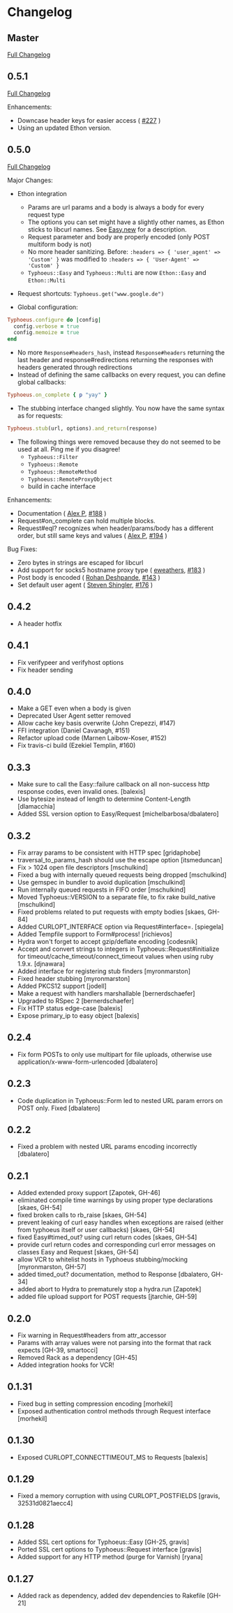 # Changelog

## Master

[Full Changelog](http://github.com/typhoeus/typhoeus/compare/v0.5.1...master)

## 0.5.1

[Full Changelog](http://github.com/typhoeus/typhoeus/compare/v0.5.0...v0.5.1)

Enhancements:

* Downcase header keys for easier access
  ( [\#227](https://github.com/typhoeus/typhoeus/issues/227) )
* Using an updated Ethon version.

## 0.5.0

[Full Changelog](http://github.com/typhoeus/typhoeus/compare/v0.4.2...v0.5.0)

Major Changes:

* Ethon integration
  * Params are url params and a body is always a body for every request type
  * The options you can set might have a slightly other names, as Ethon sticks to
    libcurl names. See
    [Easy.new](http://rubydoc.info/github/typhoeus/ethon/Ethon/Easy#initialize-instance_method)
    for a description.
  * Request parameter and body are properly encoded (only POST multiform body is not)
  * No more header sanitizing. Before: `:headers => { 'user_agent' => 'Custom' }` was modified to
        `:headers => { 'User-Agent' => 'Custom' }`
  * `Typhoeus::Easy` and `Typhoeus::Multi` are now `Ethon::Easy` and `Ethon::Multi`

* Request shortcuts: `Typhoeus.get("www.google.de")`
* Global configuration:
```ruby
Typhoeus.configure do |config|
  config.verbose = true
  config.memoize = true
end
```
* No more `Response#headers_hash`, instead `Response#headers` returning the last
  header and response#redirections returning the responses with headers
  generated through redirections
* Instead of defining the same callbacks on every request, you can define global callbacks:
```ruby
Typhoeus.on_complete { p "yay" }
```
* The stubbing interface changed slightly. You now have the same syntax as for requests:
```ruby
Typhoeus.stub(url, options).and_return(response)
```
* The following things were removed because they do not seemed to be used at all. Ping me if you disagree!
  * `Typhoeus::Filter`
  * `Typhoeus::Remote`
  * `Typhoeus::RemoteMethod`
  * `Typhoeus::RemoteProxyObject`
  * build in cache interface

Enhancements:

* Documentation
  ( [Alex P](https://github.com/ifesdjeen), [\#188](https://github.com/typhoeus/typhoeus/issues/188) )
* Request#on\_complete can hold multiple blocks.
* Request#eql? recognizes when header/params/body has a different order, but still same keys and values
  ( [Alex P](https://github.com/ifesdjeen), [\#194](https://github.com/typhoeus/typhoeus/issues/194) )

Bug Fixes:

* Zero bytes in strings are escaped for libcurl
* Add support for socks5 hostname proxy type
  ( [eweathers](https://github.com/eweathers), [\#183](https://github.com/typhoeus/typhoeus/issues/183) )
* Post body is encoded
  ( [Rohan Deshpande](https://github.com/rdeshpande), [\#143](https://github.com/typhoeus/typhoeus/issues/143) )
* Set default user agent
  ( [Steven Shingler](https://github.com/sshingler), [\#176](https://github.com/typhoeus/typhoeus/issues/176) )

## 0.4.2
* A header hotfix

## 0.4.1
* Fix verifypeer and verifyhost options
* Fix header sending

## 0.4.0
* Make a GET even when a body is given
* Deprecated User Agent setter removed
* Allow cache key basis overwrite (John Crepezzi, #147)
* FFI integration (Daniel Cavanagh, #151)
* Refactor upload code (Marnen Laibow-Koser, #152)
* Fix travis-ci build (Ezekiel Templin, #160)

## 0.3.3
* Make sure to call the Easy::failure callback on all non-success http response codes, even invalid ones. [balexis]
* Use bytesize instead of length to determine Content-Length [dlamacchia]
* Added SSL version option to Easy/Request [michelbarbosa/dbalatero]

## 0.3.2
* Fix array params to be consistent with HTTP spec [gridaphobe]
* traversal\_to\_params\_hash should use the escape option [itsmeduncan]
* Fix > 1024 open file descriptors [mschulkind]
* Fixed a bug with internally queued requests being dropped [mschulkind]
* Use gemspec in bundler to avoid duplication [mschulkind]
* Run internally queued requests in FIFO order [mschulkind]
* Moved Typhoeus::VERSION to a separate file, to fix rake build\_native [mschulkind]
* Fixed problems related to put requests with empty bodies [skaes, GH-84]
* Added CURLOPT\_INTERFACE option via Request#interface=. [spiegela]
* Added Tempfile support to Form#process! [richievos]
* Hydra won't forget to accept gzip/deflate encoding [codesnik]
* Accept and convert strings to integers in Typhoeus::Request#initialize for timeout/cache\_timeout/connect\_timeout values when using ruby 1.9.x. [djnawara]
* Added interface for registering stub finders [myronmarston]
* Fixed header stubbing [myronmarston]
* Added PKCS12 support [jodell]
* Make a request with handlers marshallable [bernerdschaefer]
* Upgraded to RSpec 2 [bernerdschaefer]
* Fix HTTP status edge-case [balexis]
* Expose primary\_ip to easy object [balexis]

## 0.2.4
* Fix form POSTs to only use multipart for file uploads, otherwise use application/x-www-form-urlencoded [dbalatero]

## 0.2.3
* Code duplication in Typhoeus::Form led to nested URL param errors on POST only. Fixed [dbalatero]

## 0.2.2
* Fixed a problem with nested URL params encoding incorrectly [dbalatero]

## 0.2.1
* Added extended proxy support [Zapotek, GH-46]
* eliminated compile time warnings by using proper type declarations [skaes, GH-54]
* fixed broken calls to rb\_raise [skaes, GH-54]
* prevent leaking of curl easy handles when exceptions are raised (either from typhoeus itself or user callbacks) [skaes, GH-54]
* fixed Easy#timed\_out? using curl return codes [skaes, GH-54]
* provide curl return codes and corresponding curl error messages on classes Easy and Request [skaes, GH-54]
* allow VCR to whitelist hosts in Typhoeus stubbing/mocking [myronmarston, GH-57]
* added timed\_out? documentation, method to Response [dbalatero, GH-34]
* added abort to Hydra to prematurely stop a hydra.run [Zapotek]
* added file upload support for POST requests [jtarchie, GH-59]

## 0.2.0
* Fix warning in Request#headers from attr\_accessor
* Params with array values were not parsing into the format that rack expects [GH-39, smartocci]
* Removed Rack as a dependency [GH-45]
* Added integration hooks for VCR!

## 0.1.31
* Fixed bug in setting compression encoding [morhekil]
* Exposed authentication control methods through Request interface [morhekil]

## 0.1.30
* Exposed CURLOPT\_CONNECTTIMEOUT\_MS to Requests [balexis]

## 0.1.29
* Fixed a memory corruption with using CURLOPT\_POSTFIELDS [gravis,
32531d0821aecc4]

## 0.1.28
* Added SSL cert options for Typhoeus::Easy [GH-25, gravis]
* Ported SSL cert options to Typhoeus::Request interface [gravis]
* Added support for any HTTP method (purge for Varnish) [ryana]

## 0.1.27
* Added rack as dependency, added dev dependencies to Rakefile [GH-21]
